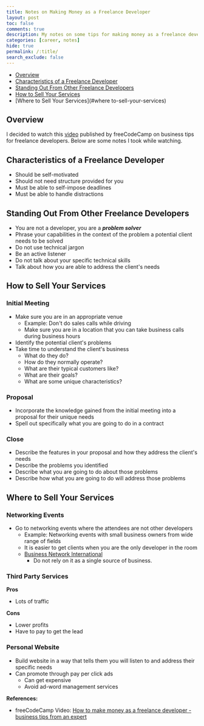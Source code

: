 ```yaml
---
title: Notes on Making Money as a Freelance Developer
layout: post
toc: false
comments: true
description: My notes on some tips for making money as a freelance developer by Luke Ciciliano on freeCodeCamp.
categories: [career, notes]
hide: true
permalink: /:title/
search_exclude: false
---
```


* [Overview](#overview)
* [Characteristics of a Freelance Developer](#characteristics-of-a-freelance-developer)
* [Standing Out From Other Freelance Developers](#standing-out-from-other-freelance-developers)
* [How to Sell Your Services](#how-to-sell-your-services)
* [Where to Sell Your Services](#where to-sell-your-services)



## Overview

I decided to watch this [video](https://www.youtube.com/watch?v=fsTzLgra5dQ) published by freeCodeCamp on business tips for freelance developers. Below are some notes I took while watching.



## Characteristics of a Freelance Developer

- Should be self-motivated
- Should not need structure provided for you
- Must be able to self-impose deadlines
- Must be able to handle distractions



## Standing Out From Other Freelance Developers

- You are not a developer, you are a ***problem solver***
- Phrase your capabilities in the context of the problem a potential client needs to be solved
- Do not use technical jargon
- Be an active listener
- Do not talk about your specific technical skills
- Talk about how you are able to address the client's needs



## How to Sell Your Services

### Initial Meeting

- Make sure you are in an appropriate venue
    - Example: Don't do sales calls while driving
    - Make sure you are in a location that you can take business calls during business hours
- Identify the potential client's problems
- Take time to understand the client's business
    - What do they do?
    - How do they normally operate?
    - What are their typical customers like?
    - What are their goals?
    - What are some unique characteristics?

### Proposal

- Incorporate the knowledge gained from the initial meeting into a proposal for their unique needs
- Spell out specifically what you are going to do in a contract

### Close

- Describe the features in your proposal and how they address the client's needs
- Describe the problems you identified
- Describe what you are going to do about those problems
- Describe how what you are going to do will address those problems



## Where to Sell Your Services

### Networking Events

- Go to networking events where the attendees are not other developers
    - Example: Networking events with small business owners from wide range of fields
    - It is easier to get clients when you are the only developer in the room
    - [Business Network International](https://www.bni.com/)
      - Do not rely on it as a single source of business.

### Third Party Services

**Pros**

- Lots of traffic

**Cons**

- Lower profits
- Have to pay to get the lead

### Personal Website

- Build website in a way that tells them you will listen to and address their specific needs
- Can promote through pay per click ads
    - Can get expensive
    - Avoid ad-word management services



**References:**

* freeCodeCamp Video: [How to make money as a freelance developer - business tips from an expert](https://www.youtube.com/watch?v=fsTzLgra5dQ)

